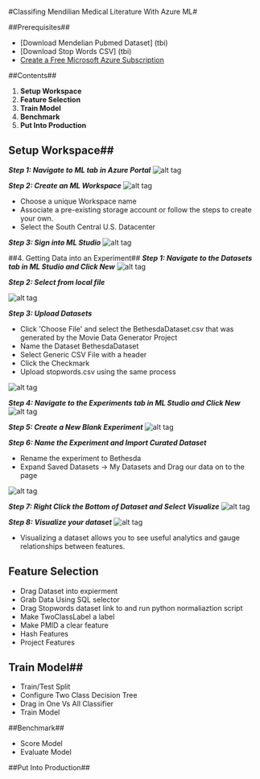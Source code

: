 #Classifing Mendilian Medical Literature With Azure ML#

##Prerequisites##
* [Download Mendelian Pubmed Dataset] (tbi)
* [Download Stop Words CSV] (tbi)
* [Create a Free Microsoft Azure Subscription](https://azure.microsoft.com/en-us/free/)

##Contents##
1. **Setup Workspace**
2. **Feature Selection**
3. **Train Model**
4. **Benchmark**
5. **Put Into Production**

## Setup Workspace##
***Step 1: Navigate to ML tab in Azure Portal***
![alt tag]()

***Step 2: Create an ML Workspace***
![alt tag]()

* Choose a unique Workspace name
* Associate a pre-existing storage account or follow the steps to create your own.
* Select the South Central U.S. Datacenter


***Step 3: Sign into ML Studio***
![alt tag]()

##4. Getting Data into an Experiment##
***Step 1: Navigate to the Datasets tab in ML Studio and Click New***
![alt tag]()

***Step 2: Select from local file***

![alt tag]()

***Step 3: Upload Datasets***

* Click 'Choose File' and select the BethesdaDataset.csv that was generated by the Movie Data Generator Project
* Name the Dataset BethesdaDataset
* Select Generic CSV File with a header
* Click the Checkmark
* Upload stopwords.csv using the same process

![alt tag]()

***Step 4: Navigate to the Experiments tab in ML Studio and Click New***
![alt tag]()

***Step 5: Create a New Blank Experiment***
![alt tag]()

***Step 6: Name the Experiment and Import Curated Dataset***

* Rename the experiment to Bethesda
* Expand Saved Datasets -> My Datasets and Drag our data on to the page

![alt tag]()

***Step 7: Right Click the Bottom of Dataset and Select Visualize***
![alt tag]()

***Step 8: Visualize your dataset***
![alt tag]()
* Visualizing a dataset allows you to see useful analytics and gauge relationships between features.


## Feature Selection ##
- Drag Dataset into expierment
- Grab Data Using SQL selector 
- Drag Stopwords dataset link to and run python normaliaztion script
- Make TwoClassLabel a label
- Make PMID a clear feature
- Hash Features
- Project Features

## Train Model##
- Train/Test Split
- Configure Two Class Decision Tree
- Drag in One Vs All Classifier
- Train Model

##Benchmark##
- Score Model
- Evaluate Model

##Put Into Production##




